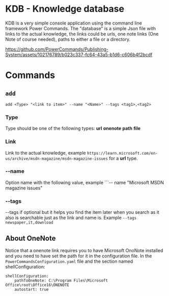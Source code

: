 # KDB - Knowledge database
KDB is a very simple console application using the command line framework Power Commands.
The "database" is a simple Json file with links to the actual knowledge, the links could be urls, one note links (One Note of course needed), paths to either a file or a directory.

https://github.com/PowerCommands/Publishing-System/assets/102176789/b023c337-fc64-43a5-b1d6-c606b4f2bcdf

# Commands

## ```add```

```add <Type> "<link to item>" --name "<Name>" --tags <tag1>,<tag2>```
### Type
Type should be one of the following types: **url** **onenote** **path** **file**
### Link
Link to the actual knowledge, example ```https://learn.microsoft.com/en-us/archive/msdn-magazine/msdn-magazine-issues``` for a **url** type.
### --name
Option name with the following value, example ```-- name "Microsoft MSDN magazine issues"
### --tags
--tags if optional but it helps you find the item later when you search as it also is searchable just as the link and name is.
Example ```--tags newspaper,it,download```



## About OneNote
Notice that a onenote link requires you to have Microsoft OnoNote installed and you need to have set the path for it in the configuration file.
In the ```PowerCommandsConfiguration.yaml``` file and the section named shellConfiguration:
```
shellConfiguration:
    pathToOneNote: C:\Program Files\Microsoft Office\root\Office16\ONENOTE        
    autostart: true
```
